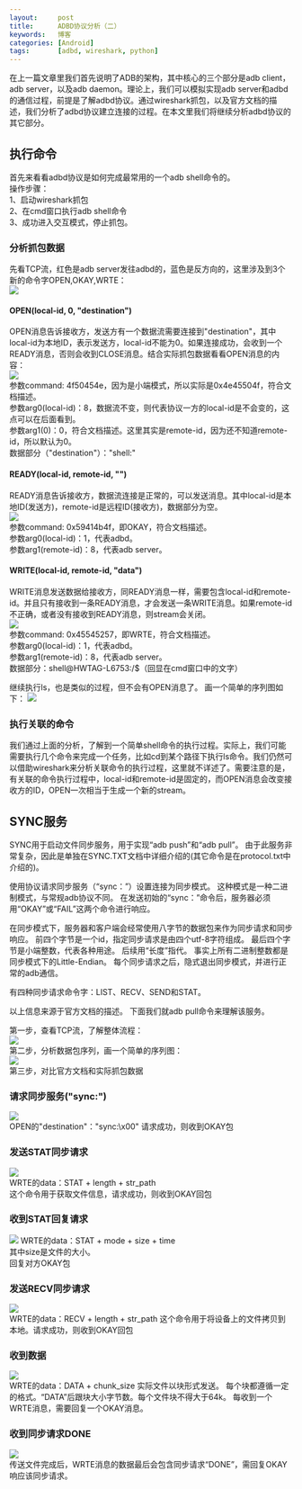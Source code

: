 ```yaml
---
layout:     post
title:      ADBD协议分析（二）
keywords:   博客
categories: [Android]
tags:	    [adbd, wireshark, python]
---
```


在上一篇文章里我们首先说明了ADB的架构，其中核心的三个部分是adb client，adb server，以及adb daemon。理论上，我们可以模拟实现adb server和adbd的通信过程，前提是了解adbd协议。通过wireshark抓包，以及官方文档的描述，我们分析了adbd协议建立连接的过程。在本文里我们将继续分析adbd协议的其它部分。

## 执行命令

首先来看看adbd协议是如何完成最常用的一个adb shell命令的。   
操作步骤：   
1、启动wireshark抓包  
2、在cmd窗口执行adb shell命令  
3、成功进入交互模式，停止抓包。   

### 分析抓包数据    
先看TCP流，红色是adb server发往adbd的，蓝色是反方向的，这里涉及到3个新的命令字OPEN,OKAY,WRTE：    
 ![](/images/images_2017/shell_1.jpg)  

#### OPEN(local-id, 0, "destination")  
OPEN消息告诉接收方，发送方有一个数据流需要连接到"destination"，其中local-id为本地ID，表示发送方，local-id不能为0。如果连接成功，会收到一个READY消息，否则会收到CLOSE消息。结合实际抓包数据看看OPEN消息的内容：  
 ![](/images/images_2017/shell_2.jpg)   
参数command: 4f50454e，因为是小端模式，所以实际是0x4e45504f，符合文档描述。  
参数arg0(local-id)：8，数据流不变，则代表协议一方的local-id是不会变的，这点可以在后面看到。  
参数arg1(0)：0，符合文档描述。这里其实是remote-id，因为还不知道remote-id，所以默认为0。  
数据部分（"destination"）："shell:"    

#### READY(local-id, remote-id, "")  
READY消息告诉接收方，数据流连接是正常的，可以发送消息。其中local-id是本地ID(发送方)，remote-id是远程ID(接收方)，数据部分为空。  
 ![](/images/images_2017/shell_3.jpg)  
参数command: 0x59414b4f，即OKAY，符合文档描述。  
参数arg0(local-id)：1，代表adbd。  
参数arg1(remote-id)：8，代表adb server。   

#### WRITE(local-id, remote-id, "data")  
WRITE消息发送数据给接收方，同READY消息一样，需要包含local-id和remote-id。并且只有接收到一条READY消息，才会发送一条WRITE消息。如果remote-id不正确，或者没有接收到READY消息，则stream会关闭。  
 ![](/images/images_2017/shell_4.jpg)    
参数command: 0x45545257，即WRTE，符合文档描述。  
参数arg0(local-id)：1，代表adbd。  
参数arg1(remote-id)：8，代表adb server。   
数据部分：shell@HWTAG-L6753:/$（回显在cmd窗口中的文字）   

继续执行ls，也是类似的过程，但不会有OPEN消息了。 画一个简单的序列图如下： 
 ![](/images/images_2017/shell_5.jpg)    

### 执行关联的命令  

我们通过上面的分析，了解到一个简单shell命令的执行过程。实际上，我们可能需要执行几个命令来完成一个任务，比如cd到某个路径下执行ls命令。我们仍然可以借助wireshark来分析关联命令的执行过程，这里就不详述了。需要注意的是，有关联的命令执行过程中，local-id和remote-id是固定的，而OPEN消息会改变接收方的ID，OPEN一次相当于生成一个新的stream。

## SYNC服务  
SYNC用于启动文件同步服务，用于实现“adb push”和“adb pull”。 由于此服务非常复杂，因此是单独在SYNC.TXT文档中详细介绍的(其它命令是在protocol.txt中介绍的)。    

使用协议请求同步服务（“sync：”）设置连接为同步模式。 这种模式是一种二进制模式，与常规adb协议不同。 在发送初始的“sync：”命令后，服务器必须用“OKAY”或“FAIL”这两个命令进行响应。     

在同步模式下，服务器和客户端会经常使用八字节的数据包来作为同步请求和同步响应。 前四个字节是一个id，指定同步请求是由四个utf-8字符组成。 最后四个字节是小端整数，代表各种用途。 后续用“长度”指代。 事实上所有二进制整数都是同步模式下的Little-Endian。 每个同步请求之后，隐式退出同步模式，并进行正常的adb通信。    

有四种同步请求命令字：LIST、RECV、SEND和STAT。    

以上信息来源于官方文档的描述。 下面我们就adb pull命令来理解该服务。  

第一步，查看TCP流，了解整体流程：  
 ![](/images/images_2017/pull_1.jpg)  
第二步，分析数据包序列，画一个简单的序列图：  
 ![](/images/images_2017/pull_2.jpg)   
第三步，对比官方文档和实际抓包数据    
### 请求同步服务("sync:")  
 ![](/images/images_2017/pull_3.jpg)  
OPEN的"destination"："sync:\x00"
请求成功，则收到OKAY包  
### 发送STAT同步请求  
 ![](/images/images_2017/pull_4.jpg)    
WRTE的data：STAT + length + str_path  
这个命令用于获取文件信息，请求成功，则收到OKAY回包  
### 收到STAT回复请求   
 ![](/images/images_2017/pull_5.jpg) 
WRTE的data：STAT + mode + size + time  
其中size是文件的大小。  
回复对方OKAY包   
### 发送RECV同步请求 
 ![](/images/images_2017/pull_6.jpg)  
WRTE的data：RECV + length + str_path 
这个命令用于将设备上的文件拷贝到本地。请求成功，则收到OKAY回包  
### 收到数据  
 ![](/images/images_2017/pull_7.jpg)  
WRTE的data：DATA + chunk_size 
实际文件以块形式发送。 每个块都遵循一定的格式。“DATA”后跟块大小字节数。每个文件块不得大于64k。 
每收到一个WRTE消息，需要回复一个OKAY消息。  
### 收到同步请求DONE  
 ![](/images/images_2017/pull_8.jpg)     
传送文件完成后，WRTE消息的数据最后会包含同步请求“DONE”，需回复OKAY响应该同步请求。   


  

